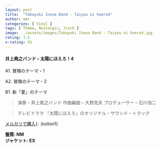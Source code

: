 ```yaml
---
layout: post
title:  "Takayuki Inoue Band - Taiyou ni hoero4"
author: mmr
categories: [ Vinyl ]
tags: [ Theme, Nostalgic, 7inch ]
image: ../assets/images/Takayuki Inoue Band - Taiyou ni hoero4.jpg
rating: 3.5
v-rating: VG
---
```


#### 井上堯之バンド – 太陽にほえろ！4

A1. 冒険のテーマ・1

A2. 冒険のテーマ・2

B1. 新「愛」のテーマ

> 演奏 – 井上堯之バンド
作曲編曲 – 大野克夫
プロデューサー – 石川浩二

> テレビドラマ 『太陽にほえろ』のオリジナル・サウンド・トラック

[メルカリで購入](https://jp.mercari.com/item/m95573713723){: .button1}

<div class="mt-4 mb-4 d-flex align-items-center">
<strong class="mr-1">盤質: NM</strong>
</div>
<div class="mt-4 mb-4 d-flex align-items-center">
<strong class="mr-1">ジャケット: EX</strong>
</div>

